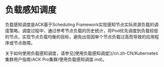 # 负载感知调度

负载感知调度是ACK基于Scheduling Framework实现感知节点实际资源负载的调度策略。调度过程中，通过参考节点负载的历史统计，将Pod优先调度到负载较低的节点，实现节点负载均衡的目标，避免出现因单个节点负载过高而导致的应用程序或节点故障。

关于如何使用负载感知调度，请参见[使用负载感知调度](/cn.zh-CN/Kubernetes集群用户指南/ACK Pro集群/使用负载感知调度.md)。

